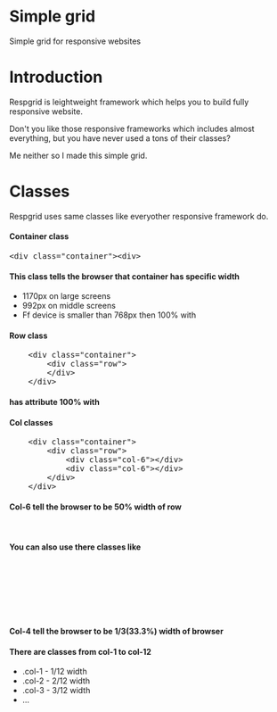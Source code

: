 Simple grid
=========

Simple grid for responsive websites

<h1>Introduction</h1>
<p>Respgrid is leightweight framework which helps you to build fully responsive website.</p>
<p>Don't you like those responsive frameworks which includes almost everything, but you have never used a tons of their classes?</p>
<p>Me neither so I made this simple grid.</p>

<h1>Classes</h1>
<p>Respgrid uses same classes like everyother responsive framework do.</p>

<h4>Container class</h4>
<pre>&lt;div class="container"&gt;&lt;div&gt;</pre> 
<h4>This class tells the browser that container has specific width</h4>

<ul>
	<li>1170px on large screens</li>
	<li>992px on middle screens</li>
	<li>Ff device is smaller than 768px then 100% with</li>
</ul>

<h4>Row class</h4>
<pre>
	&lt;div class="container"&gt;
		&lt;div class="row"&gt;
		&lt;/div&gt;
	&lt;/div&gt;
</pre>
<h4>has attribute 100% with</h4>

<h4>Col classes</h4>
<pre>
	&lt;div class="container">
		&lt;div class="row">
			&lt;div class="col-6">&lt;/div&gt;
			&lt;div class="col-6">&lt;/div&gt;
		&lt;/div&gt;
	&lt;/div&gt;
</pre>
<h4>Col-6 tell the browser to be 50% width of row</h4>
<br>
<h4>You can also use there classes like</h4>
<pre>
	<div class="container">
		<div class="hello"></div>
	</div>
</pre>
<h4>Col-4 tell the browser to be 1/3(33.3%) width of browser</h4>
<h4>There are classes from col-1 to col-12</h4>
<ul>
	<li>.col-1 - 1/12 width</li>
	<li>.col-2 - 2/12 width</li>
	<li>.col-3 - 3/12 width</li>
	<li>...</li>
</ul>









